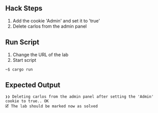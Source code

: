 ## Hack Steps

1. Add the cookie 'Admin' and set it to 'true'
2. Delete carlos from the admin panel

## Run Script

1. Change the URL of the lab
2. Start script

```
~$ cargo run
```

## Expected Output

```
❯❯ Deleting carlos from the admin panel after setting the 'Admin' cookie to true.. OK
🗹 The lab should be marked now as solved
```
